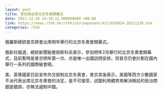 ```yaml
---
layout: post
title: 普京將出席北京冬奧開幕式
date: 2021-12-26 14:10:12.000000000 +08:00
link: https://news.rthk.hk/rthk/ch/component/k2/1626024-20211226.htm
categories: rthk
---
```


俄羅斯總統普京將會出席明年舉行的北京冬奧會開幕式。

俄新社報道，總統新聞秘書佩斯科夫表示，參加明年2月舉行的北京冬奧會開幕式，目前暫時是普京明年第一次、亦是唯一出國訪問安排，但普京仍會計劃在國內舉行一系列的國際級會晤。

美、英等國家日前宣布外交抵制北京冬奧會，普京其後表示，美國等西方少數國家不派代表出席北京冬奧會的決定，是不可接受，試圖利用體育來解決眼前的政治問題是錯誤，亦無法遏制中國。

